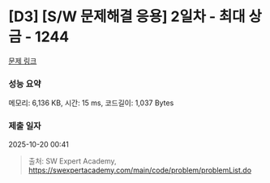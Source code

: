 # [D3] [S/W 문제해결 응용] 2일차 - 최대 상금 - 1244 

[문제 링크](https://swexpertacademy.com/main/code/problem/problemDetail.do?contestProbId=AV15Khn6AN0CFAYD) 

### 성능 요약

메모리: 6,136 KB, 시간: 15 ms, 코드길이: 1,037 Bytes

### 제출 일자

2025-10-20 00:41



> 출처: SW Expert Academy, https://swexpertacademy.com/main/code/problem/problemList.do